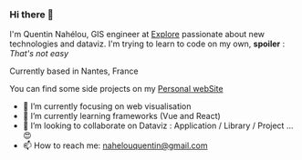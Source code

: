 ### Hi there 👋

I'm Quentin Nahélou, GIS engineer at [Explore](https://www.explore.fr/) passionate about new technologies and dataviz. I'm trying to learn to code on my own, **spoiler** : *That's not easy*

Currently based in Nantes, France

You can find some side projects on my [Personal webSite](https://nahelou.github.io/)

- 🔭 I’m currently focusing on web visualisation
- 🌱 I’m currently learning frameworks (Vue and React)
- 👯 I’m looking to collaborate on Dataviz : Application / Library / Project ... 😍
- 📫 How to reach me: nahelouquentin@gmail.com


